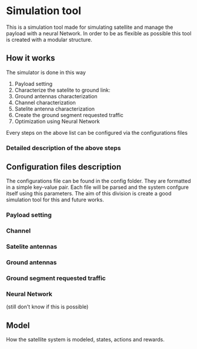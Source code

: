 # Simulation tool

This is a simulation tool made for simulating satellite and manage the payload
with a neural Network. In order to be as flexible as possible this tool is created
with a modular structure.

## How it works

The simulator is done in this way
1. Payload setting
1. Characterize the satelite to ground link:
  1. Ground antennas characterization
  1. Channel characterization
  1. Satelite antenna characterization
1. Create the ground segment requested traffic
1. Optimization using Neural Network

Every steps on the above list can be configured via the configurations files

### Detailed description of the above steps

## Configuration files description
The configurations file can be found in the config folder.
They are formatted in a simple key-value pair. Each file will be parsed and the
system confgure itself using this parameters.
The aim of this division is create a good simulation tool for this and future
works.
### Payload setting
### Channel
### Satelite antennas
### Ground antennas
### Ground segment requested traffic
### Neural Network
(still don't know if this is possible)


## Model
How the satellite system is modeled, states, actions and rewards.
